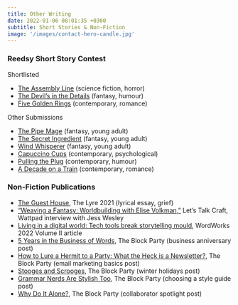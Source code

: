 ```yaml
---
title: Other Writing
date: 2022-01-06 08:01:35 +0300
subtitle: Short Stories & Non-Fiction
image: '/images/contact-hero-candle.jpg'
---
```


<base target="_blank">

### Reedsy Short Story Contest
Shortlisted
- [The Assembly Line](https://blog.reedsy.com/short-story/jhxnsm/) (science fiction, horror)
- [The Devil’s in the Details](https://blog.reedsy.com/short-story/nuouc0/) (fantasy, humour)
- [Five Golden Rings](https://blog.reedsy.com/short-story/sagamj/) (contemporary, romance)

Other Submissions
- [The Pipe Mage](https://blog.reedsy.com/short-story/3wvrur/) (fantasy, young adult)
- [The Secret Ingredient](https://blog.reedsy.com/short-story/zxftjp/) (fantasy, young adult)
- [Wind Whisperer](https://blog.reedsy.com/short-story/l31x4v/) (fantasy, young adult)
- [Capuccino Cups](https://blog.reedsy.com/short-story/ar2e6b/) (contemporary, psychological)
- [Pulling the Plug](https://blog.reedsy.com/short-story/d5ud9g/) (contemporary, humour)
- [A Decade on a Train](https://blog.reedsy.com/short-story/mdt1fo/) (contemporary, romance)

### Non-Fiction Publications
- [The Guest House](https://journals.lib.sfu.ca/index.php/lyre/article/view/2547), The Lyre 2021 (lyrical essay, grief)
- [“Weaving a Fantasy: Worldbuilding with Elise Volkman,”](https://www.wattpad.com/1273410530-let%27s-talk-craft-interviews-about-writing-weaving) Let’s Talk Craft, Wattpad interview with Jess Wesley
- [Living in a digital world: Tech tools break storytelling mould](https://issuu.com/fbcw/docs/wordworks_vol_ii_2022_hl/s/17457304), WordWorks 2022 Volume II article
- [5 Years in the Business of Words](https://writersblocksolutions.ca/blog/5-year-anniversary/), The Block Party (business anniversary post)
- [How to Lure a Hermit to a Party: What the Heck is a Newsletter?](https://writersblocksolutions.ca/blog/what-the-heck-is-a-newsletter/), The Block Party (email marketing basics post)
- [Stooges and Scrooges](https://writersblocksolutions.ca/blog/stooges-and-scrooges/), The Block Party (winter holidays post)
- [Grammar Nerds Are Stylish Too](https://writersblocksolutions.ca/blog/grammar-nerds-are-stylish-too-the-top-3-writing-style-guides/), The Block Party (choosing a style guide post)
- [Why Do It Alone?](https://writersblocksolutions.ca/blog/why-do-it-alone-meet-6-collaborators-we-love-working-with/), The Block Party (collaborator spotlight post)
